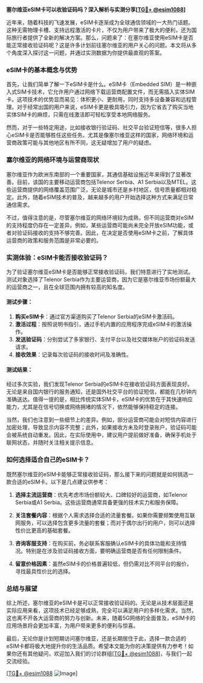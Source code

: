 **塞尔维亚eSIM卡可以收验证码吗？深入解析与实测分享[[TG💪+ @esim1088](https://t.me/s/esim1088)]**

近年来，随着科技的飞速发展，eSIM卡逐渐成为全球通信领域的一大热门话题。这种无需物理卡槽、支持远程激活的卡片，不仅为用户带来了极大的便利，还为国际旅行者提供了全新的解决方案。那么，问题来了：在塞尔维亚使用eSIM卡是否能正常接收验证码呢？这是许多计划前往塞尔维亚的用户关心的问题。本文将从多个角度深入探讨这一问题，并通过实测数据为你提供最直观的答案。

### eSIM卡的基本概念与优势

首先，让我们简单了解一下eSIM卡是什么。eSIM卡（Embedded SIM）是一种嵌入式SIM卡技术，它允许用户通过网络下载运营商配置文件，而无需插入实体SIM卡。这项技术的优势显而易见：体积更小、更耐用，同时支持多设备兼容和远程管理。对于经常出国的用户来说，eSIM卡更是极具吸引力，因为它省去了购买当地实体SIM卡的麻烦，只需在线激活即可轻松享受本地网络服务。

然而，对于一些特定用途，比如接收银行验证码、社交平台验证短信等，很多人担心eSIM卡是否能够胜任这些任务。尤其是像塞尔维亚这样的国家，网络环境和运营商政策可能与其他地区有所不同，这无疑增加了用户的疑虑。

### 塞尔维亚的网络环境与运营商现状

塞尔维亚作为欧洲东南部的一个重要国家，其通信基础设施近年来得到了显著改善。目前，该国的主要移动运营商包括Telenor Serbia、A1 Serbia以及MTEL。这些运营商提供的网络覆盖范围广泛，无论是城市还是乡村地区，信号质量都相对稳定。此外，随着eSIM技术的普及，越来越多的用户开始选择这种方式来满足日常通信需求。

不过，值得注意的是，尽管塞尔维亚的网络环境较为成熟，但不同运营商对eSIM的支持程度仍存在一定差异。例如，某些运营商可能尚未完全开放eSIM功能，或者对验证码接收的支持不够完善。因此，在决定是否使用eSIM卡之前，了解具体运营商的政策和服务范围是非常必要的。

### 实测体验：eSIM卡能否接收验证码？

为了验证塞尔维亚eSIM卡是否能够正常接收验证码，我们特意进行了实地测试。测试对象选择了Telenor Serbia作为主要运营商，因为它是塞尔维亚市场份额最大的运营商之一，且在全球范围内拥有较高的知名度。

#### 测试步骤：

1. **购买eSIM卡**：通过官方渠道购买了Telenor Serbia的eSIM卡激活码。
2. **激活过程**：按照说明书指引，通过手机内置的应用程序完成eSIM卡的激活操作。
3. **发送验证码**：分别尝试了多家银行、支付平台以及社交媒体账户的验证码发送请求。
4. **接收效果**：记录每次验证码的接收时间及准确性。

#### 测试结果：

经过多次实验，我们发现Telenor Serbia的eSIM卡在接收验证码方面表现良好。无论是来自国内银行的服务通知，还是国外社交平台的验证短信，都能在几秒钟内准确送达。值得一提的是，相比传统实体SIM卡，eSIM卡的优势在于其快速响应能力，尤其是在信号切换或网络拥堵的情况下，依然能够保持稳定的连接。

当然，我们也注意到一些细节上的差异。例如，部分运营商可能会对短信内容进行加密处理，导致显示内容不完整；此外，如果接收方未及时登录账户，验证码可能会被系统自动重发。因此，在实际使用中，建议用户提前做好准备，确保手机处于联网状态，并随时关注相关提示信息。

### 如何选择适合自己的eSIM卡？

既然塞尔维亚的eSIM卡能够正常接收验证码，那么接下来的问题就是如何挑选一款合适的eSIM卡。以下是几点建议供参考：

1. **选择主流运营商**：优先考虑市场份额较大、口碑较好的运营商，如Telenor Serbia或A1 Serbia。这些运营商通常具备更强的技术实力和服务保障。
   
2. **关注套餐内容**：根据个人需求选择合适的流量套餐。如果你需要频繁使用互联网服务，可以选择包含更多流量的套餐；而对于偶尔出行的用户，则可以选择性价比更高的基础套餐。

3. **咨询客服支持**：在购买前，务必联系客服确认eSIM卡的具体功能和支持情况。特别是在涉及验证码接收方面，要明确运营商是否有任何限制条件。

4. **留意价格因素**：虽然eSIM卡的价格普遍较低，但仍需对比不同平台的报价，寻找最具性价比的选择。

### 总结与展望

综上所述，塞尔维亚的eSIM卡是可以正常接收验证码的。无论是从技术层面还是实际应用来看，这项技术已经足够成熟，完全可以满足用户的多样化需求。当然，这也离不开各大运营商的努力与创新。未来，随着5G网络的全面普及，eSIM卡的应用场景将会更加丰富，为用户带来更多的便利与惊喜。

最后，无论你是计划短期访问塞尔维亚，还是长期居住于此，选择一款合适的eSIM卡都将极大地提升你的生活品质。希望本文能为你的决策提供有力参考！如果你还有其他疑问，欢迎加入我们的讨论群组[[TG💪+ @esim1088](https://t.me/s/esim1088)]，与我们一起交流经验。

[[TG💪+ @esim1088](https://t.me/s/esim1088) ![Image](https://i.postimg.cc/4NQfJmqS/Snipaste-2025-05-13-00-14-12.png)]